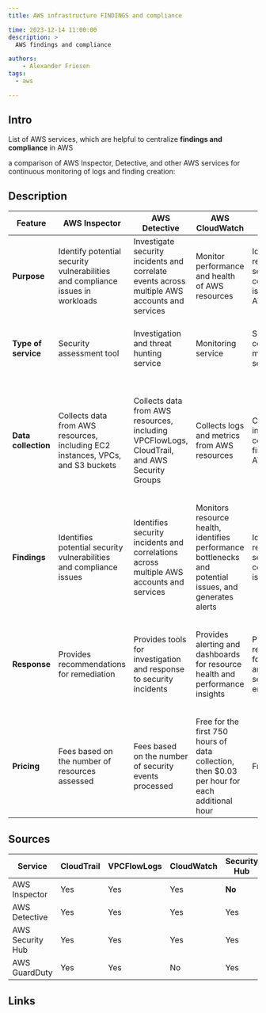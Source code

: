 ```yaml
---
title: AWS infrastructure FINDINGS and compliance

time: 2023-12-14 11:00:00
description: >
  AWS findings and compliance

authors:
    - Alexander Friesen
tags:
  - aws

---
```


## Intro

List of AWS services, which are helpful to centralize **findings and compliance** in AWS

a comparison of AWS Inspector, Detective, and other AWS services for continuous monitoring of logs and finding creation:


## Description


| Feature             | AWS Inspector                                                                   | AWS Detective                                                                                 | AWS CloudWatch                                                                                          | AWS Security Hub                                                                   | AWS GuardDuty                                                                                                          |
|---------------------|---------------------------------------------------------------------------------|-----------------------------------------------------------------------------------------------|---------------------------------------------------------------------------------------------------------|------------------------------------------------------------------------------------|------------------------------------------------------------------------------------------------------------------------|
| **Purpose**         | Identify potential security vulnerabilities and compliance issues in workloads  | Investigate security incidents and correlate events across multiple AWS accounts and services | Monitor performance and health of AWS resources                                                         | Identify and remediate security and compliance issues across AWS accounts          | Continuously monitor AWS environments for security threats and suspicious activities                                   |
| **Type of service** | Security assessment tool                                                        | Investigation and threat hunting service                                                      | Monitoring service                                                                                      | Security and compliance management service                                         | Security incident and event management (SIEM) service                                                                  |
| **Data collection** | Collects data from AWS resources, including EC2 instances, VPCs, and S3 buckets | Collects data from AWS resources, including VPCFlowLogs, CloudTrail, and AWS Security Groups  | Collects logs and metrics from AWS resources                                                            | Collects security information and compliance findings from AWS resources           | Collects security events from various sources, including AWS resources, cloud services, and on-premises infrastructure |
| **Findings**        | Identifies potential security vulnerabilities and compliance issues             | Identifies security incidents and correlations across multiple AWS accounts and services      | Monitors resource health, identifies performance bottlenecks and potential issues, and generates alerts | Identifies and remediates security and compliance issues                           | Detects and investigates security threats, suspicious activities, and anomalous behavior                               |
| **Response**        | Provides recommendations for remediation                                        | Provides tools for investigation and response to security incidents                           | Provides alerting and dashboards for resource health and performance insights                           | Provides recommendations for remediation and automates security policy enforcement | Provides alerts, dashboards, and other tools for security threat detection and investigation                           |
| **Pricing**         | Fees based on the number of resources assessed                                  | Fees based on the number of security events processed                                         | Free for the first 750 hours of data collection, then $0.03 per hour for each additional hour           | Free                                                                               | Fees based on the number of data ingestion points and the usage of advanced features                                   |


## Sources

| Service          | CloudTrail | VPCFlowLogs | CloudWatch | Security Hub | GuardDuty |
|------------------|------------|-------------|------------|--------------|-----------|
| AWS Inspector    | Yes        | Yes         | Yes        | **No**           | No        |
| AWS Detective    | Yes        | Yes         | Yes        | Yes          | Yes       |
| AWS Security Hub | Yes        | Yes         | Yes        | Yes          | Yes       |
| AWS GuardDuty    | Yes        | Yes         | No         | Yes          | Yes       |


## Links

 

